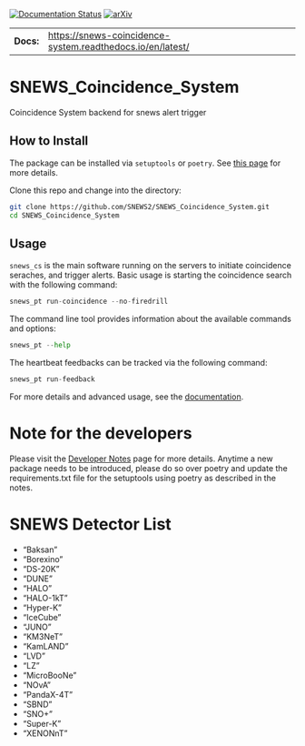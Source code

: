 [![Documentation Status](https://readthedocs.org/projects/snews-coincidence-system/badge/?version=latest)](https://snews-coincidence-system.readthedocs.io/en/latest/?badge=latest&style=for-the-badge)
[![arXiv](https://img.shields.io/badge/arXiv-1234.56789-b31b1b.svg)](https://arxiv.org/abs/2406.17743)

|              |        |
| ------------ | ------ |
| **Docs:**    | https://snews-coincidence-system.readthedocs.io/en/latest/  |

# SNEWS_Coincidence_System
Coincidence System backend for snews alert trigger

## How to Install

The package can be installed via `setuptools` or `poetry`. See [this page](./docs/user/installation.md) for more details.

Clone this repo and change into the directory:
```bash
git clone https://github.com/SNEWS2/SNEWS_Coincidence_System.git
cd SNEWS_Coincidence_System
```


## Usage

`snews_cs` is the main software running on the servers to initiate coincidence seraches, and trigger alerts.
 Basic usage is starting the coincidence search with the following command:
```python
snews_pt run-coincidence --no-firedrill
```

The command line tool provides information about the available commands and options:
```python
snews_pt --help
```

The heartbeat feedbacks can be tracked via the following command:
```python
snews_pt run-feedback
```
For more details and advanced usage, see the [documentation](https://snews-coincidence-system.readthedocs.io/en/latest/).

# Note for the developers
Please visit the [Developer Notes](./docs/user/Developers.md) page for more details. 
Anytime a new package needs to be introduced, please do so over poetry and update the requirements.txt file for the setuptools using poetry as described in the notes. 

# SNEWS Detector List

* “Baksan”
* “Borexino”
* “DS-20K”
* “DUNE”
* “HALO”
* “HALO-1kT”
* “Hyper-K”
* “IceCube”
* “JUNO”
* “KM3NeT”
* “KamLAND”
* “LVD”
* “LZ”
* “MicroBooNe”
* “NOvA”
* “PandaX-4T”
* “SBND”
* “SNO+”
* “Super-K”
* “XENONnT”
